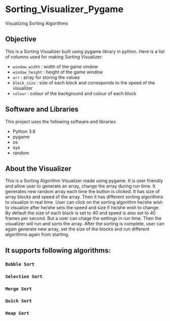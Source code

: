 # Sorting_Visualizer_Pygame
Visualizing Sorting Algorithms

## Objective
This is a Sorting Visualizer built using pygame library in python. Here is a list of columns used for making Sorting Visualizer:

* `window_width` : width of the game vindow
* `window_height` : height of the game window
* `arr` : array for storing the values
* `block_size` : size of each block and corresponds to the speed of the visualizer
* `colour` : colour of the background and colour of each block

## Software and Libraries

This project uses the following software and libraries

* Python 3.8
* pygame
* os
* sys
* random

## About the Visualizer

This is a Sorting Algorithm Visualizer made using pygame. It is user friendly and allow user to generate an array, change the array during run time. It generates new random array each time the button is clicked. It has size of array blocks and speed of the array. Then it has different sorting algorithms to visualize in real time. User can click on the sorting algorithm he/she wish to visualize after he/she sets the speed and size if he/she wish to change. By default the size of each block is set to 40 and speed is also set to 40 frames per second. But a user can chage the settings in run time. Then the visualizer will run and sorts the array. After the sorting is complete, user can again generate new array, set  the size of the blocks and run different algorithms again from starting.

## It supports following algorithms:
  ### `Bubble Sort`
  ### `Selection Sort`
  ### `Merge Sort`
  ### `Quick Sort`
  ### `Heap Sort`
